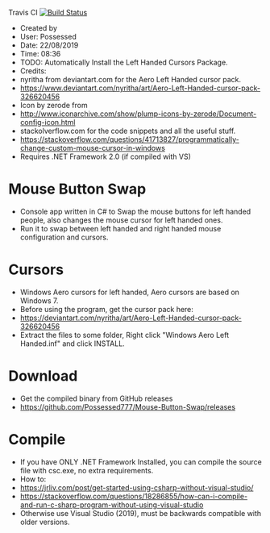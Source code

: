   Travis CI [![Build Status](https://travis-ci.org/Possessed777/Mouse-Button-Swap.svg?branch=master)](https://travis-ci.org/Possessed777/Mouse-Button-Swap)
 * Created by
 * User: Possessed
 * Date: 22/08/2019
 * Time: 08:36
 * TODO: Automatically Install the Left Handed Cursors Package.
 * Credits:
 * nyritha from deviantart.com for the Aero Left Handed cursor pack.
 * https://www.deviantart.com/nyritha/art/Aero-Left-Handed-cursor-pack-326620456
 * Icon by zerode from 
 * http://www.iconarchive.com/show/plump-icons-by-zerode/Document-config-icon.html
 * stackolverflow.com for the code snippets and all the useful stuff.
 * https://stackoverflow.com/questions/41713827/programmatically-change-custom-mouse-cursor-in-windows
 * Requires .NET Framework 2.0 (if compiled with VS)
 
# Mouse Button Swap
 * Console app written in C# to Swap the mouse buttons for left handed people, also changes the mouse cursor for left handed ones.
 * Run it to swap between left handed and right handed mouse configuration and cursors.
 
# Cursors
 * Windows Aero cursors for left handed, Aero cursors are based on Windows 7.
 * Before using the program, get the cursor pack here:
 * https://deviantart.com/nyritha/art/Aero-Left-Handed-cursor-pack-326620456
 * Extract the files to some folder, Right click "Windows Aero Left Handed.inf" and click INSTALL.
 
# Download
 * Get the compiled binary from GitHub releases 
 * https://github.com/Possessed777/Mouse-Button-Swap/releases
 
# Compile
 * If you have ONLY .NET Framework Installed, you can compile the source file with csc.exe, no extra requirements.
 * How to:
 * https://jrliv.com/post/get-started-using-csharp-without-visual-studio/
 * https://stackoverflow.com/questions/18286855/how-can-i-compile-and-run-c-sharp-program-without-using-visual-studio
 * Otherwise use Visual Studio (2019), must be backwards compatible with older versions.
